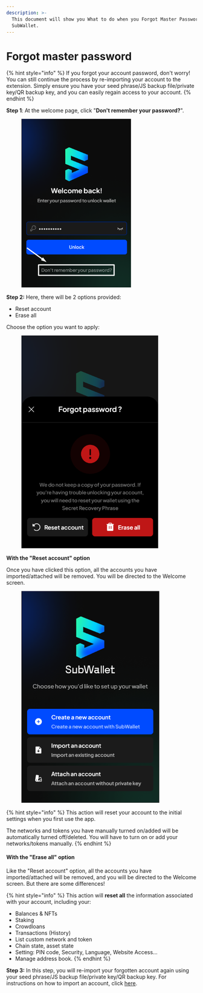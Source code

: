 ```yaml
---
description: >-
  This document will show you What to do when you Forgot Master Password on
  SubWallet.
---
```


# Forgot master password

{% hint style="info" %}
If you forgot your account password, don't worry! You can still continue the process by re-importing your account to the extension. Simply ensure you have your seed phrase/JS backup file/private key/QR backup key, and you can easily regain access to your account.
{% endhint %}

**Step 1**: At the welcome page, click "**Don't remember your password?**".

<figure><img src="../../../.gitbook/assets/image (1) (2).png" alt="" width="290"><figcaption></figcaption></figure>

**Step 2:** Here, there will be 2 options provided:

* Reset account
* Erase all

Choose the option you want to apply:

<figure><img src="../../../.gitbook/assets/Screenshot_28 (1).png" alt="" width="362"><figcaption></figcaption></figure>

**With the "Reset account" option**

Once you have clicked this option, all the accounts you have imported/attached will be removed. You will be directed to the Welcome screen.

<figure><img src="../../../.gitbook/assets/Screenshot_26.png" alt="" width="365"><figcaption></figcaption></figure>

{% hint style="info" %}
This action will reset your account to the initial settings when you first use the app.&#x20;

The networks and tokens you have manually turned on/added will be automatically turned off/deleted. You will have to turn on or add your networks/tokens manually.
{% endhint %}

#### With the "Erase all" option

Like the "Reset account" option, all the accounts you have imported/attached will be removed, and you will be directed to the Welcome screen. But there are some differences!

{% hint style="info" %}
This action will **reset all** the information associated with your account, including your:

* Balances & NFTs
* Staking
* Crowdloans
* Transactions (History)
* List custom network and token
* Chain state, asset state
* Setting: PIN code, Security, Language, Website Access...
* Manage address book.
{% endhint %}

**Step 3:** In this step, you will re-import your forgotten account again using your seed phrase/JS backup file/private key/QR backup key. For instructions on how to import an account, click [here](../../account-management/import-and-restore-an-account.md).
